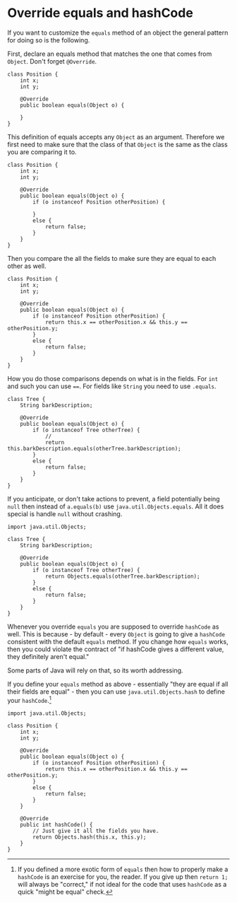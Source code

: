 # Override equals and hashCode

If you want to customize the `equals` method of an object the
general pattern for doing so is the following.

First, declare an equals method that matches the one that comes from `Object`.
Don't forget `@Override`.

```java,no_run
class Position {
    int x;
    int y;

    @Override
    public boolean equals(Object o) {

    }
}
```

This definition of equals accepts any `Object` as an argument. Therefore we first
need to make sure that the class of that `Object` is the same as the class you are
comparing it to.

```java,no_run
class Position {
    int x;
    int y;

    @Override
    public boolean equals(Object o) {
        if (o instanceof Position otherPosition) {

        }
        else {
            return false;
        }
    }
}
```

Then you compare the all the fields to make sure they are equal to each other as well.

```java,no_run
class Position {
    int x;
    int y;

    @Override
    public boolean equals(Object o) {
        if (o instanceof Position otherPosition) {
            return this.x == otherPosition.x && this.y == otherPosition.y;
        }
        else {
            return false;
        }
    }
}
```

How you do those comparisons depends on what is in the fields. For `int` and such you can use `==`. For fields
like `String` you need to use `.equals`.

```java,no_run
class Tree {
    String barkDescription;

    @Override
    public boolean equals(Object o) {
        if (o instanceof Tree otherTree) {
            // 
            return this.barkDescription.equals(otherTree.barkDescription);
        }
        else {
            return false;
        }
    }
}
```

If you anticipate, or don't take actions to prevent, a field potentially being `null`
then instead of `a.equals(b)` use `java.util.Objects.equals`. All it does special is handle
`null` without crashing.

```java,no_run
import java.util.Objects;

class Tree {
    String barkDescription;

    @Override
    public boolean equals(Object o) {
        if (o instanceof Tree otherTree) {
            return Objects.equals(otherTree.barkDescription);
        }
        else {
            return false;
        }
    }
}
```

Whenever you override `equals` you are supposed to override `hashCode` as well.
This is because - by default - every `Object` is going to give a `hashCode` consistent
with the default `equals` method. If you change how `equals` works, then you could
violate the contract of "if hashCode gives a different value, they definitely aren't equal."

Some parts of Java will rely on that, so its worth addressing.

If you define your `equals` method as above - essentially "they are equal if all their fields are equal" - then you can use `java.util.Objects.hash` to define your `hashCode`.[^exotic]

```java,no_run
import java.util.Objects;

class Position {
    int x;
    int y;

    @Override
    public boolean equals(Object o) {
        if (o instanceof Position otherPosition) {
            return this.x == otherPosition.x && this.y == otherPosition.y;
        }
        else {
            return false;
        }
    }

    @Override
    public int hashCode() {
        // Just give it all the fields you have.
        return Objects.hash(this.x, this.y);
    }
}
```

[^exotic]: If you defined a more exotic form of `equals` then how to properly make a `hashCode` is an exercise for you, the reader. If you give up then `return 1;` will always be "correct," if not ideal for the code
that uses `hashCode` as a quick "might be equal" check.
